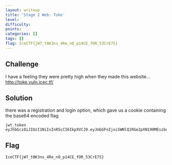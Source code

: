 ```yaml
---
layout: writeup
title: 'Stage 2 Web: Toke'
level:
difficulty:
points:
categories: []
tags: []
flag: IceCTF{jW7_t0K3ns_4Re_nO_p14CE_fOR_53CrE7S}
---
```

## Challenge

I have a feeling they were pretty high when they made this website...
http://toke.vuln.icec.tf/

## Solution

there was a registration and login option, which gave us a cookie
containing the base64 encoded flag

    jwt_token eyJhbGciOiJIUzI1NiIsInR5cCI6IkpXVCJ9.eyJmbGFnIjoiSWNlQ1RGe2pXN190MEszbnNfNFJlX25PX3AxNENFX2ZPUl81M0NyRTdTfSIsInVzZXIiOiInIn0.8dpZppOpfKijXcgbpzx0QtVU91xDvCwsRTzc5lCadlE

## Flag

    IceCTF{jW7_t0K3ns_4Re_nO_p14CE_fOR_53CrE7S}


